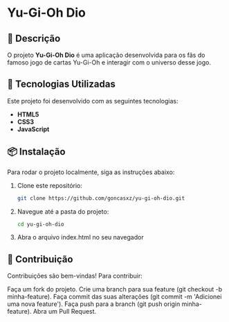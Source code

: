 # Yu-Gi-Oh Dio

## 📖 Descrição

O projeto **Yu-Gi-Oh Dio** é uma aplicação desenvolvida para os fãs do famoso jogo de cartas Yu-Gi-Oh e interagir com o universo desse jogo.

## 🚀 Tecnologias Utilizadas

Este projeto foi desenvolvido com as seguintes tecnologias:

- **HTML5**
- **CSS3**
- **JavaScript**

## 📦 Instalação

Para rodar o projeto localmente, siga as instruções abaixo:

1. Clone este repositório:
   ```bash
   git clone https://github.com/goncasxz/yu-gi-oh-dio.git

2. Navegue até a pasta do projeto:
   ```bash
   cd yu-gi-oh-dio
   
3. Abra o arquivo index.html no seu navegador

## 🤝 Contribuição

Contribuições são bem-vindas! Para contribuir:

Faça um fork do projeto.
Crie uma branch para sua feature (git checkout -b minha-feature).
Faça commit das suas alterações (git commit -m 'Adicionei uma nova feature').
Faça push para a branch (git push origin minha-feature).
Abra um Pull Request.
